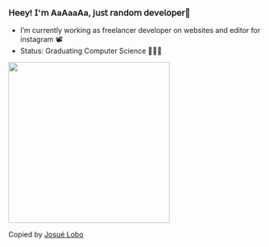 ### 𝖧𝖾𝖾𝗒! 𝖨'𝗆 AaAaaAa, 𝗃𝗎𝗌𝗍 𝗋𝖺𝗇𝖽𝗈𝗆 𝖽𝖾𝗏𝖾𝗅𝗈𝗉𝖾𝗋🌱


- I’m currently working as freelancer developer on websites and editor for instagram 📽
- Status: Graduating Computer Science 👨🏻‍💻

<img width="320px" src="https://github-readme-stats.vercel.app/api/top-langs/?username=Solamento02&layout=compact&langs_count=7&theme=panda" />
<p>Copied by <a href="https://github.com/RoyMusthang">Josué Lobo</a></p>

